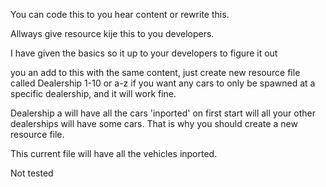 You can code this to you hear content or rewrite this.

Allways give resource kije this to you developers.

I have given the basics so it up to your developers to figure it out

you an add to this with the same content, just create new resource file called Dealership 1-10 or a-z if you want any cars to only be spawned at a specific dealership, and it will work fine.


Dealership a will have all the cars 'inported' on first start will all your other dealerships will have some cars. That is why you should create a new  resource file. 

This current file will have all the vehicles inported. 


Not tested